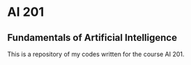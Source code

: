 # AI 201
## Fundamentals of Artificial Intelligence

This is a repository of my codes written for the course AI 201.